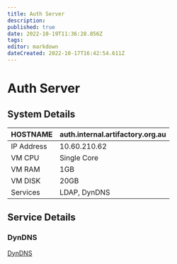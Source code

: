 ```yaml
---
title: Auth Server
description: 
published: true
date: 2022-10-19T11:36:28.856Z
tags: 
editor: markdown
dateCreated: 2022-10-17T16:42:54.611Z
---
```


# Auth Server

## System Details

| HOSTNAME   | auth.internal.artifactory.org.au |
|------------|----------------------------------|
| IP Address | 10.60.210.62                     |
| VM CPU     | Single Core                      |
| VM RAM     | 1GB                              |
| VM DISK    | 20GB                             |
| Services   | LDAP, DynDNS                     |

## Service Details

### DynDNS

[DynDNS](/subcommittee/it_infrastructure/DynDNS)
